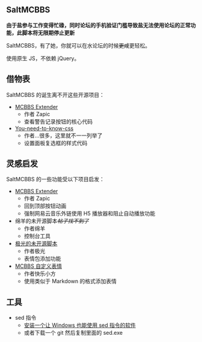 ## SaltMCBBS

**由于盐参与工作变得忙碌，同时论坛的手机验证门槛导致盐无法使用论坛的正常功能，此脚本将无限期停止更新**

SaltMCBBS，有了她，你就可以在水论坛的时候~~更咸~~更轻松。

使用原生 JS，不依赖 jQuery。

## 借物表

SaltMCBBS 的诞生离不开这些开源项目：

-   [MCBBS Extender](https://github.com/Proj-MExt)
    -   作者 Zapic
    -   查看警告记录按钮的核心代码
-   [You-need-to-know-css](https://github.com/l-hammer/You-need-to-know-css)
    -   作者...很多，这里就不一一列举了
    -   设置面板复选框的样式代码

## 灵感启发

SaltMCBBS 的一些功能受以下项目启发：

-   [MCBBS Extender](https://github.com/Proj-MExt)
    -   作者 Zapic
    -   回到顶部按钮动画
    -   强制网易云音乐外链使用 H5 播放器和阻止自动播放功能
-   绵羊的未开源脚本<del>_帖子找不到了_</del>
    -   作者绵羊
    -   控制台工具
-   [极光的未开源脚本](https://www.mcbbs.net/thread-1155464-1-1.html)
    -   作者极光
    -   表情包添加功能
-   [MCBBS 自定义表情](https://www.mcbbs.net/thread-969151-1-1.html)
    -   作者快乐小方
    -   使用类似于 Markdown 的格式添加表情

## 工具

-   sed 指令
    -   [安装一个让 Windows 也能使用 sed 指令的软件](https://github.com/mbuilov/sed-windows)
    -   或者下载一个 git 然后复制里面的 sed.exe
